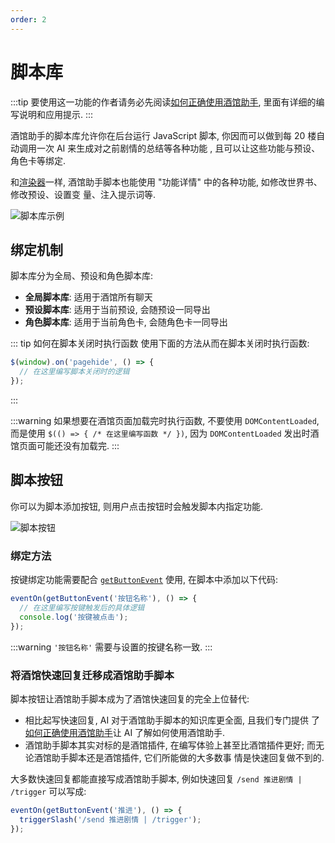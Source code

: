 ```yaml
---
order: 2
---
```


# 脚本库

:::tip
要使用这一功能的作者请务必先阅读[如何正确使用酒馆助手](/guide/基本用法/如何正确使用酒馆助手.md), 里面有详细的编写说明和应用提示.
:::

酒馆助手的脚本库允许你在后台运行 JavaScript 脚本, 你因而可以做到每 20 楼自动调用一次 AI 来生成对之前剧情的总结等各种功能
, 且可以让这些功能与预设、角色卡等绑定.

和[渲染器](/guide/基本用法/渲染器.md)一样, 酒馆助手脚本也能使用 "功能详情" 中的各种功能, 如修改世界书、修改预设、设置变
量、注入提示词等.

![脚本库示例](/脚本库.png)

## 绑定机制

脚本库分为全局、预设和角色脚本库:

- **全局脚本库**: 适用于酒馆所有聊天
- **预设脚本库**: 适用于当前预设, 会随预设一同导出
- **角色脚本库**: 适用于当前角色卡, 会随角色卡一同导出

::: tip 如何在脚本关闭时执行函数
使用下面的方法从而在脚本关闭时执行函数:

```javascript
$(window).on('pagehide', () => {
  // 在这里编写脚本关闭时的逻辑
});
```

:::

:::warning
如果想要在酒馆页面加载完时执行函数, 不要使用 `DOMContentLoaded`, 而是使用 `$(() => { /* 在这里编写函数 */ })`, 因为
`DOMContentLoaded` 发出时酒馆页面可能还没有加载完.
:::

## 脚本按钮

你可以为脚本添加按钮, 则用户点击按钮时会触发脚本内指定功能.

![脚本按钮](/脚本按钮.png)

### 绑定方法

按键绑定功能需要配合 [`getButtonEvent`](/guide/功能详情/脚本额外功能#getbuttonevent) 使用, 在脚本中添加以下代码:

```javascript
eventOn(getButtonEvent('按钮名称'), () => {
  // 在这里编写按键触发后的具体逻辑
  console.log('按键被点击');
});
```

:::warning `'按钮名称'` 需要与设置的按键名称一致. :::

### 将酒馆快速回复迁移成酒馆助手脚本

脚本按钮让酒馆助手脚本成为了酒馆快速回复的完全上位替代:

- 相比起写快速回复, AI 对于酒馆助手脚本的知识库更全面, 且我们专门提供
  了[如何正确使用酒馆助手](/guide/基本用法/如何正确使用酒馆助手.md)让 AI 了解如何使用酒馆助手.
- 酒馆助手脚本其实对标的是酒馆插件, 在编写体验上甚至比酒馆插件更好; 而无论酒馆助手脚本还是酒馆插件, 它们所能做的大多数事
  情是快速回复做不到的.

大多数快速回复都能直接写成酒馆助手脚本, 例如快速回复 `/send 推进剧情 | /trigger` 可以写成:

```javascript
eventOn(getButtonEvent('推进'), () => {
  triggerSlash('/send 推进剧情 | /trigger');
});
```

